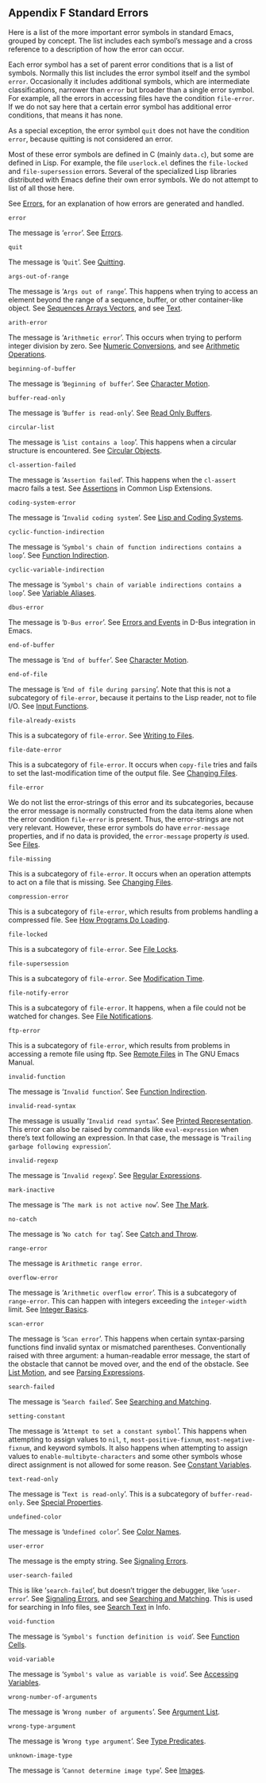 

## Appendix F Standard Errors

Here is a list of the more important error symbols in standard Emacs, grouped by concept. The list includes each symbol’s message and a cross reference to a description of how the error can occur.

Each error symbol has a set of parent error conditions that is a list of symbols. Normally this list includes the error symbol itself and the symbol `error`. Occasionally it includes additional symbols, which are intermediate classifications, narrower than `error` but broader than a single error symbol. For example, all the errors in accessing files have the condition `file-error`. If we do not say here that a certain error symbol has additional error conditions, that means it has none.

As a special exception, the error symbol `quit` does not have the condition `error`, because quitting is not considered an error.

Most of these error symbols are defined in C (mainly `data.c`), but some are defined in Lisp. For example, the file `userlock.el` defines the `file-locked` and `file-supersession` errors. Several of the specialized Lisp libraries distributed with Emacs define their own error symbols. We do not attempt to list of all those here.

See [Errors](Errors.html), for an explanation of how errors are generated and handled.

`error`

The message is ‘`error`’. See [Errors](Errors.html).

`quit`

The message is ‘`Quit`’. See [Quitting](Quitting.html).

`args-out-of-range`

The message is ‘`Args out of range`’. This happens when trying to access an element beyond the range of a sequence, buffer, or other container-like object. See [Sequences Arrays Vectors](Sequences-Arrays-Vectors.html), and see [Text](Text.html).

`arith-error`

The message is ‘`Arithmetic error`’. This occurs when trying to perform integer division by zero. See [Numeric Conversions](Numeric-Conversions.html), and see [Arithmetic Operations](Arithmetic-Operations.html).

`beginning-of-buffer`

The message is ‘`Beginning of buffer`’. See [Character Motion](Character-Motion.html).

`buffer-read-only`

The message is ‘`Buffer is read-only`’. See [Read Only Buffers](Read-Only-Buffers.html).

`circular-list`

The message is ‘`List contains a loop`’. This happens when a circular structure is encountered. See [Circular Objects](Circular-Objects.html).

`cl-assertion-failed`

The message is ‘`Assertion failed`’. This happens when the `cl-assert` macro fails a test. See [Assertions](https://www.gnu.org/software/emacs/manual/html_node/cl/Assertions.html#Assertions) in Common Lisp Extensions.

`coding-system-error`

The message is ‘`Invalid coding system`’. See [Lisp and Coding Systems](Lisp-and-Coding-Systems.html).

`cyclic-function-indirection`

The message is ‘`Symbol's chain of function indirections contains a loop`’. See [Function Indirection](Function-Indirection.html).

`cyclic-variable-indirection`

The message is ‘`Symbol's chain of variable indirections contains a loop`’. See [Variable Aliases](Variable-Aliases.html).

`dbus-error`

The message is ‘`D-Bus error`’. See [Errors and Events](../dbus/Errors-and-Events.html#Errors-and-Events) in D-Bus integration in Emacs.

`end-of-buffer`

The message is ‘`End of buffer`’. See [Character Motion](Character-Motion.html).

`end-of-file`

The message is ‘`End of file during parsing`’. Note that this is not a subcategory of `file-error`, because it pertains to the Lisp reader, not to file I/O. See [Input Functions](Input-Functions.html).

`file-already-exists`

This is a subcategory of `file-error`. See [Writing to Files](Writing-to-Files.html).

`file-date-error`

This is a subcategory of `file-error`. It occurs when `copy-file` tries and fails to set the last-modification time of the output file. See [Changing Files](Changing-Files.html).

`file-error`

We do not list the error-strings of this error and its subcategories, because the error message is normally constructed from the data items alone when the error condition `file-error` is present. Thus, the error-strings are not very relevant. However, these error symbols do have `error-message` properties, and if no data is provided, the `error-message` property *is* used. See [Files](Files.html).

`file-missing`

This is a subcategory of `file-error`. It occurs when an operation attempts to act on a file that is missing. See [Changing Files](Changing-Files.html).

`compression-error`

This is a subcategory of `file-error`, which results from problems handling a compressed file. See [How Programs Do Loading](How-Programs-Do-Loading.html).

`file-locked`

This is a subcategory of `file-error`. See [File Locks](File-Locks.html).

`file-supersession`

This is a subcategory of `file-error`. See [Modification Time](Modification-Time.html).

`file-notify-error`

This is a subcategory of `file-error`. It happens, when a file could not be watched for changes. See [File Notifications](File-Notifications.html).

`ftp-error`

This is a subcategory of `file-error`, which results from problems in accessing a remote file using ftp. See [Remote Files](https://www.gnu.org/software/emacs/manual/html_node/emacs/Remote-Files.html#Remote-Files) in The GNU Emacs Manual.

`invalid-function`

The message is ‘`Invalid function`’. See [Function Indirection](Function-Indirection.html).

`invalid-read-syntax`

The message is usually ‘`Invalid read syntax`’. See [Printed Representation](Printed-Representation.html). This error can also be raised by commands like `eval-expression` when there’s text following an expression. In that case, the message is ‘`Trailing garbage following expression`’.

`invalid-regexp`

The message is ‘`Invalid regexp`’. See [Regular Expressions](Regular-Expressions.html).

`mark-inactive`

The message is ‘`The mark is not active now`’. See [The Mark](The-Mark.html).

`no-catch`

The message is ‘`No catch for tag`’. See [Catch and Throw](Catch-and-Throw.html).

`range-error`

The message is `Arithmetic range error`.

`overflow-error`

The message is ‘`Arithmetic overflow error`’. This is a subcategory of `range-error`. This can happen with integers exceeding the `integer-width` limit. See [Integer Basics](Integer-Basics.html).

`scan-error`

The message is ‘`Scan error`’. This happens when certain syntax-parsing functions find invalid syntax or mismatched parentheses. Conventionally raised with three argument: a human-readable error message, the start of the obstacle that cannot be moved over, and the end of the obstacle. See [List Motion](List-Motion.html), and see [Parsing Expressions](Parsing-Expressions.html).

`search-failed`

The message is ‘`Search failed`’. See [Searching and Matching](Searching-and-Matching.html).

`setting-constant`

The message is ‘`Attempt to set a constant symbol`’. This happens when attempting to assign values to `nil`, `t`, `most-positive-fixnum`, `most-negative-fixnum`, and keyword symbols. It also happens when attempting to assign values to `enable-multibyte-characters` and some other symbols whose direct assignment is not allowed for some reason. See [Constant Variables](Constant-Variables.html).

`text-read-only`

The message is ‘`Text is read-only`’. This is a subcategory of `buffer-read-only`. See [Special Properties](Special-Properties.html).

`undefined-color`

The message is ‘`Undefined color`’. See [Color Names](Color-Names.html).

`user-error`

The message is the empty string. See [Signaling Errors](Signaling-Errors.html).

`user-search-failed`

This is like ‘`search-failed`’, but doesn’t trigger the debugger, like ‘`user-error`’. See [Signaling Errors](Signaling-Errors.html), and see [Searching and Matching](Searching-and-Matching.html). This is used for searching in Info files, see [Search Text](../info/Search-Text.html#Search-Text) in Info.

`void-function`

The message is ‘`Symbol's function definition is void`’. See [Function Cells](Function-Cells.html).

`void-variable`

The message is ‘`Symbol's value as variable is void`’. See [Accessing Variables](Accessing-Variables.html).

`wrong-number-of-arguments`

The message is ‘`Wrong number of arguments`’. See [Argument List](Argument-List.html).

`wrong-type-argument`

The message is ‘`Wrong type argument`’. See [Type Predicates](Type-Predicates.html).

`unknown-image-type`

The message is ‘`Cannot determine image type`’. See [Images](Images.html).
